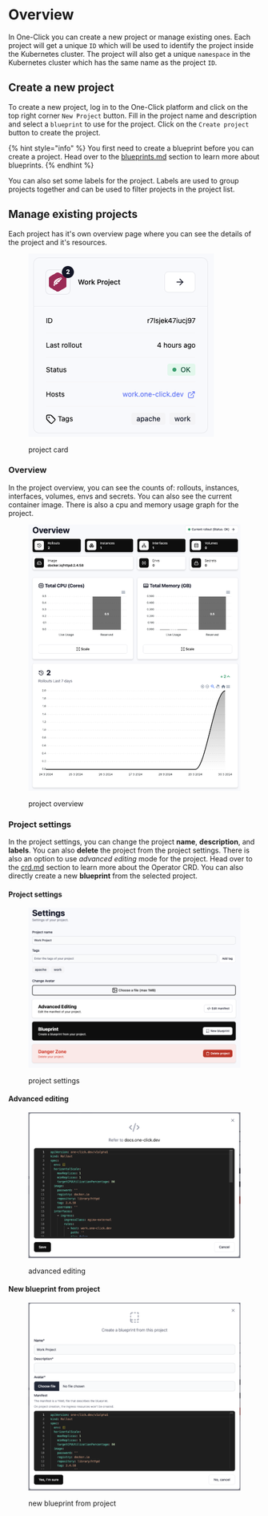 # Overview

In One-Click you can create a new project or manage existing ones. Each project will get a unique `ID` which will be used to identify the project inside the Kubernetes cluster. The project will also get a unique `namespace` in the Kubernetes cluster which has the same name as the project `ID`.

## Create a new project

To create a new project, log in to the One-Click platform and click on the top right corner `New Project` button. Fill in the project name and description and select a `blueprint` to use for the project. Click on the `Create project` button to create the project.

{% hint style="info" %}
You first need to create a blueprint before you can create a project. Head over to the [blueprints.md](../blueprints.md "mention") section to learn more about blueprints.
{% endhint %}

You can also set some labels for the project. Labels are used to group projects together and can be used to filter projects in the project list.

## Manage existing projects

Each project has it's own overview page where you can see the details of the project and it's resources.

<figure><img src="../../.gitbook/assets/image.png" alt=""><figcaption><p>project card</p></figcaption></figure>

### Overview

In the project overview, you can see the counts of: rollouts, instances, interfaces, volumes, envs and secrets. You can also see the current container image. There is also a cpu and memory usage graph for the project.

<figure><img src="../../.gitbook/assets/image (1).png" alt=""><figcaption><p>project overview</p></figcaption></figure>

### Project settings

In the project settings, you can change the project **name**, **description**, and **labels**. You can also **delete** the project from the project settings. There is also an option to use _advanced editing_ mode for the project. Head over to the [crd.md](../../operator-manual/crd.md "mention") section to learn more about the Operator CRD. You can also directly create a new **blueprint** from the selected project.

#### Project settings

<figure><img src="../../.gitbook/assets/image (2).png" alt=""><figcaption><p>project settings</p></figcaption></figure>

#### Advanced editing

<figure><img src="../../.gitbook/assets/image (3).png" alt=""><figcaption><p>advanced editing</p></figcaption></figure>

#### New blueprint from project

<figure><img src="../../.gitbook/assets/image (4).png" alt=""><figcaption><p>new blueprint from project</p></figcaption></figure>
